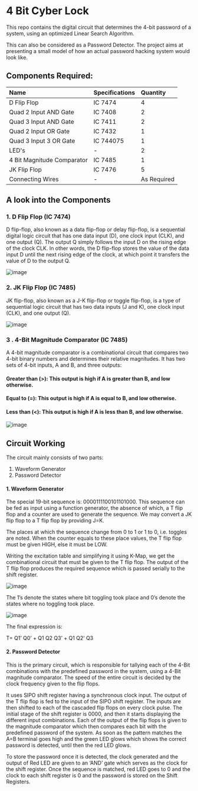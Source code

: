 # 4 Bit Cyber Lock
This repo contains the digital circuit that determines the 4-bit password of a system, using an optimized Linear Search Algorithm. 

This can also be considered as a Password Detector. The project aims at presenting a small model of how an actual password hacking system would look like.


## Components Required:


| Name | Specifications     |Quantity|
| :-------- | :------- | :------------------------- |
| D Flip Flop | IC 7474 | 4 |
| Quad 2 Input AND Gate | IC 7408 | 2 |
| Quad 3 Input AND Gate | IC 7411 | 2 |
|Quad 2 Input OR Gate | IC 7432 | 1 |
| Quad 3 Input 3 OR Gate | IC 744075 | 1 |
| LED's | - | 2 |
| 4 Bit Magnitude Comparator | IC 7485 | 1 |
| JK Flip Flop | IC 7476 | 5 |
 | Connecting Wires | - | As Required |


## A look into the Components
### 1. D Flip Flop (IC 7474)
D flip-flop, also known as a data flip-flop or delay flip-flop, is a sequential digital logic circuit that has one data input (D), one clock input (CLK), and one output (Q). The output Q simply follows the input D on the rising edge of the clock CLK. In other words, the D flip-flop stores the value of the data input D until the next rising edge of the clock, at which point it transfers the value of D to the output Q.

![image](https://github.com/sayanbose04/4-Bit-CyberLock/assets/131597521/4e4c0a9f-d45c-488d-ad49-5a3a7b8024f1)

### 2. JK Flip Flop (IC 7485)
JK flip-flop, also known as a J-K flip-flop or toggle flip-flop, is a type of sequential logic circuit that has two data inputs (J and K), one clock input (CLK), and one output (Q). 

![image](https://github.com/sayanbose04/4-Bit-CyberLock/assets/131597521/d1298af9-6b57-4a43-a306-a87a07288320)


### 3  . 	4-Bit Magnitude Comparator (IC 7485)

A 4-bit magnitude comparator is a combinational circuit that compares two 4-bit binary numbers and determines their relative magnitudes. It has two sets of 4-bit inputs, A and B, and three outputs:
#### Greater than (>): This output is high if A is greater than B, and low otherwise.
#### 	Equal to (=): This output is high if A is equal to B, and low otherwise.
####	Less than (<): This output is high if A is less than B, and low otherwise.

![image](https://github.com/sayanbose04/4-Bit-CyberLock/assets/131597521/0d97e684-9bf2-4029-a1f1-5f960a029036)


## Circuit Working

The circuit mainly consists of two parts:
1.	Waveform Generator
2.	Password Detector

   #### 1. Waveform Generator
The special 19-bit sequence is: 0000111100101101000. This sequence can be fed as input using a function generator, the absence of which, a T flip flop and a counter are used to generate the sequence. We may convert a JK flip flop to a T flip flop by providing J=K.

The places at which the sequence change from 0 to 1 or 1 to 0, i.e. toggles are noted. When the counter equals to these place values, the T flip flop must be given HIGH, else it must be LOW. 

Writing the excitation table and simplifying it using K-Map, we get the combinational circuit that must be given to the T flip flop. The output of the T flip flop produces the required sequence which is passed serially to the shift register.



![image](https://github.com/sayanbose04/4-Bit-CyberLock/assets/131597521/bfbeab8c-3ee8-40fd-a3b6-604eac71f9d9)

The 1’s denote the states where bit toggling took place and 0’s denote the states where no toggling took place.


![image](https://github.com/sayanbose04/4-Bit-CyberLock/assets/131597521/522c6189-31ef-4526-869f-ebfe7253da52)


The final expression is:

T= Q1’ Q0’ + Q1 Q2 Q3’ + Q1 Q2’ Q3


#### 2.	Password Detector
This is the primary circuit, which is responsible for tallying each of the 4-Bit combinations with the predefined password in the system, using a 4-Bit magnitude comparator. The speed of the entire circuit is decided by the clock frequency given to the flip flops.

It uses SIPO shift register having a synchronous clock input. The output of the T flip flop is fed to the input of the SIPO shift register. The inputs are then shifted to each of the cascaded flip flops on every clock pulse. The initial stage of the shift register is 0000, and then it starts displaying the different input combinations. Each of the output of the flip flops is given to the magnitude comparator which then compares each bit with the predefined password of the system. As soon as the pattern matches the A=B terminal goes high and the green LED glows which shows the correct password is detected, until then the red LED glows. 

To store the password once it is detected, the clock generated and the output of Red LED are given to an ‘AND’ gate which serves as the clock for the shift register. Once the sequence is matched, red LED goes to 0 and the clock to each shift register is 0 and the password is stored on the Shift Registers.










